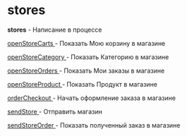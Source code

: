 # stores

**stores** - Написание в процессе







[openStoreCarts ](/docs-test/ext/reactions/openstorecarts)- Показать Мою корзину в магазине

[openStoreCategory ](/docs-test/ext/reactions/openstorecategory)- Показать Категорию в магазине

[openStoreOrders ](/docs-test/ext/reactions/openstoreorders)- Показать Мои заказы в магазине

[openStoreProduct ](/docs-test/ext/reactions/openstoreproduct)- Показать Продукт в магазине

[orderCheckout ](/docs-test/ext/reactions/ordercheckout)- Начать оформление заказа в магазине

[sendStore ](/docs-test/ext/reactions/sendstore)- Отправить магазин

[sendStoreOrder ](/docs-test/ext/reactions/sendstoreorder)- Показать полученный заказ в магазине

